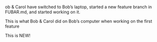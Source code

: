 
ob & Carol have switched to Bob’s laptop, started a new feature branch in FUBAR.md, and started working on it.


This is what Bob & Carol did on Bob’s computer when working on the first feature 

This is NEW!